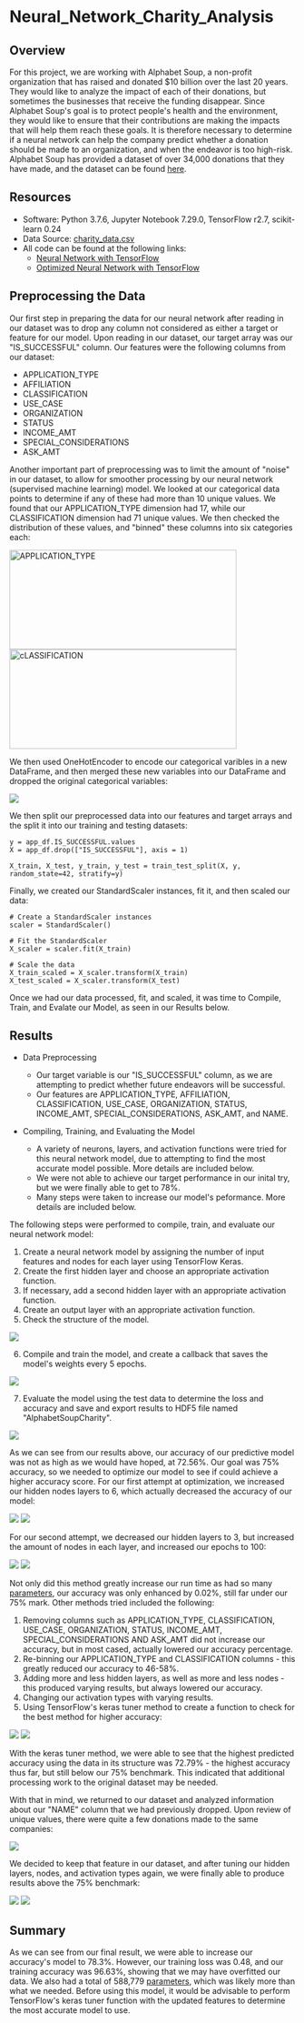 # Neural_Network_Charity_Analysis

## Overview

For this project, we are working with Alphabet Soup, a non-profit organization that has raised and donated $10 billion over the last 20 years. They would like to analyze the impact of each of their donations, but sometimes the businesses that receive the funding disappear. Since Alphabet Soup's goal is to protect people's health and the environment, they would like to ensure that their contributions are making the impacts that will help them reach these goals. It is therefore necessary to determine if a neural network can help the company predict whether a donation should be made to an organization, and when the endeavor is too high-risk. Alphabet Soup has provided a dataset of over 34,000 donations that they have made, and the dataset can be found [here](https://github.com/crtallent/Neural_Network_Charity_Analysis/blob/main/Resources/charity_data.csv).

## Resources

* Software: Python 3.7.6, Jupyter Notebook 7.29.0, TensorFlow r2.7, scikit-learn 0.24
* Data Source: [charity_data.csv](https://github.com/crtallent/Neural_Network_Charity_Analysis/blob/main/Resources/charity_data.csv)
* All code can be found at the following links: 
  * [Neural Network with TensorFlow](https://github.com/crtallent/Neural_Network_Charity_Analysis/blob/main/AlphabetSoupCharity.ipynb) 
  * [Optimized Neural Network with TensorFlow](https://github.com/crtallent/Neural_Network_Charity_Analysis/blob/main/AlphabetSoupCharity_Optimization_Final.ipynb)

## Preprocessing the Data

Our first step in preparing the data for our neural network after reading in our dataset was to drop any column not considered as either a target or feature for our model. Upon reading in our dataset, our target array was our "IS_SUCCESSFUL" column. Our features were the following columns from our dataset:

* APPLICATION_TYPE
* AFFILIATION
* CLASSIFICATION
* USE_CASE
* ORGANIZATION
* STATUS
* INCOME_AMT
* SPECIAL_CONSIDERATIONS
* ASK_AMT

Another important part of preprocessing was to limit the amount of "noise" in our dataset, to allow for smoother processing by our neural network (supervised machine learning) model. We looked at our categorical data points to determine if any of these had more than 10 unique values. We found that our APPLICATION_TYPE dimension had 17, while our CLASSIFICATION dimension had 71 unique values. We then checked the distribution of these values, and "binned" these columns into six categories each:

<p float="left">
  <img src="https://github.com/crtallent/Neural_Network_Charity_Analysis/blob/main/Resources/Images/APP.png" title="APPLICATION_TYPE" width="400" height="175" />
  <img src="https://github.com/crtallent/Neural_Network_Charity_Analysis/blob/main/Resources/Images/CLASS.png" title="cLASSIFICATION" width="400" height="175" />
</p> 

We then used OneHotEncoder to encode our categorical varibles in a new DataFrame, and then merged these new variables into our DataFrame and dropped the original categorical variables:

<img src="https://github.com/crtallent/Neural_Network_Charity_Analysis/blob/main/Resources/Images/merged%20df.png" />

We then split our preprocessed data into our features and target arrays and the split it into our training and testing datasets:

~~~
y = app_df.IS_SUCCESSFUL.values
X = app_df.drop(["IS_SUCCESSFUL"], axis = 1)

X_train, X_test, y_train, y_test = train_test_split(X, y, random_state=42, stratify=y)

~~~

Finally, we created our StandardScaler instances, fit it, and then scaled our data:

~~~
# Create a StandardScaler instances
scaler = StandardScaler()

# Fit the StandardScaler
X_scaler = scaler.fit(X_train)

# Scale the data
X_train_scaled = X_scaler.transform(X_train)
X_test_scaled = X_scaler.transform(X_test)
~~~

Once we had our data processed, fit, and scaled, it was time to Compile, Train, and Evalate our Model, as seen in our Results below.

## Results

* Data Preprocessing
  * Our target variable is our "IS_SUCCESSFUL" column, as we are attempting to predict whether future endeavors will be successful. 
  * Our features are APPLICATION_TYPE, AFFILIATION, CLASSIFICATION, USE_CASE, ORGANIZATION, STATUS, INCOME_AMT, SPECIAL_CONSIDERATIONS, ASK_AMT, and NAME.

* Compiling, Training, and Evaluating the Model
  * A variety of neurons, layers, and activation functions were tried for this neural network model, due to attempting to find the most accurate model possible. More      details are included below.
  * We were not able to achieve our target performance in our inital try, but we were finally able to get to 78%.
  * Many steps were taken to increase our model's peformance. More details are included below.

The following steps were performed to compile, train, and evaluate our neural network model:

1. Create a neural network model by assigning the number of input features and nodes for each layer using TensorFlow Keras.
2. Create the first hidden layer and choose an appropriate activation function.
3. If necessary, add a second hidden layer with an appropriate activation function.
4. Create an output layer with an appropriate activation function.
5. Check the structure of the model.

<img src="https://github.com/crtallent/Neural_Network_Charity_Analysis/blob/main/Resources/Images/Training.png" />

6. Compile and train the model, and create a callback that saves the model's weights every 5 epochs.

<img src="https://github.com/crtallent/Neural_Network_Charity_Analysis/blob/main/Resources/Images/Callback.png" />

7. Evaluate the model using the test data to determine the loss and accuracy and save and export results to HDF5 file named "AlphabetSoupCharity".

<img src="https://github.com/crtallent/Neural_Network_Charity_Analysis/blob/main/Resources/Images/Evaluate.png" />

As we can see from our results above, our accuracy of our predictive model was not as high as we would have hoped, at 72.56%. Our goal was 75% accuracy, so we needed to optimize our model to see if could achieve a higher accuracy score. For our first attempt at optimization, we increased our hidden nodes layers to 6, which actually decreased the accuracy of our model:

<img src="https://github.com/crtallent/Neural_Network_Charity_Analysis/blob/main/Resources/Images/Attempt%201.png" />

<img src="https://github.com/crtallent/Neural_Network_Charity_Analysis/blob/main/Resources/Images/Result%201.png" />

For our second attempt, we decreased our hidden layers to 3, but increased the amount of nodes in each layer, and increased our epochs to 100:

<img src="https://github.com/crtallent/Neural_Network_Charity_Analysis/blob/main/Resources/Images/Attempt%202.png" />

<img src="https://github.com/crtallent/Neural_Network_Charity_Analysis/blob/main/Resources/Images/Result%202.png" />

Not only did this method greatly increase our run time as had so many [parameters](https://github.com/crtallent/Neural_Network_Charity_Analysis/blob/main/Resources/Images/Params.png), our accuracy was only enhanced by 0.02%, still far under our 75% mark. Other methods tried included the following:

1. Removing columns such as APPLICATION_TYPE, CLASSIFICATION, USE_CASE, ORGANIZATION, STATUS, INCOME_AMT, SPECIAL_CONSIDERATIONS AND ASK_AMT did not increase our accuracy, but in most cased, actually lowered our accuracy percentage.
2. Re-binning our APPLICATION_TYPE and CLASSIFICATION columns - this greatly reduced our accuracy to 46-58%.
3. Adding more and less hidden layers, as well as more and less nodes - this produced varying results, but always lowered our accuracy.
4. Changing our activation types with varying results.
5. Using TensorFlow's keras tuner method to create a function to check for the best method for higher accuracy:

<img src="https://github.com/crtallent/Neural_Network_Charity_Analysis/blob/main/Resources/Images/keras.png" />

<img src="https://github.com/crtallent/Neural_Network_Charity_Analysis/blob/main/Resources/Images/keras%20results.png" />

With the keras tuner method, we were able to see that the highest predicted accuracy using the data in its structure was 72.79% - the highest accuracy thus far, but still below our 75% benchmark. This indicated that additional processing work to the original dataset may be needed.

With that in mind, we returned to our dataset and analyzed information about our "NAME" column that we had previously dropped. Upon review of unique values, there were quite a few donations made to the same companies:

<img src="https://github.com/crtallent/Neural_Network_Charity_Analysis/blob/main/Resources/Images/Name_counts.png" />

We decided to keep that feature in our dataset, and after tuning our hidden layers, nodes, and activation types again, we were finally able to produce results above the 75% benchmark:

<img src="https://github.com/crtallent/Neural_Network_Charity_Analysis/blob/main/Resources/Images/Attempt%203.png" />

<img src="https://github.com/crtallent/Neural_Network_Charity_Analysis/blob/main/Resources/Images/Attempt%203%20Result.png" />
          
## Summary

As we can see from our final result, we were able to increase our accuracy's model to 78.3%.  However, our training loss was 0.48, and our training accuracy was 96.63%, showing that we may have overfitted our data. We also had a total of 588,779 [parameters](https://github.com/crtallent/Neural_Network_Charity_Analysis/blob/main/AlphabetSoupCharity_Optimization_Final.ipynb), which was likely more than what we needed. Before using this model, it would be advisable to perform TensorFlow's keras tuner function with the updated features to determine the most accurate model to use. 


